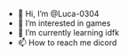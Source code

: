 - 👋 Hi, I’m @Luca-0304
- 👀 I’m interested in games
- 🌱 I’m currently learning idfk
- 📫 How to reach me dicord

<!---
Luca-0304/Luca-0304 is a ✨ special ✨ repository because its `README.md` (this file) appears on your GitHub profile.
You can click the Preview link to take a look at your changes.
--->
